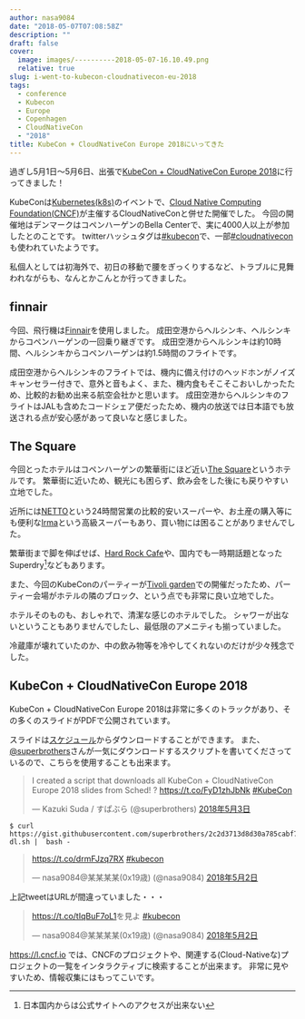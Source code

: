 ```yaml
---
author: nasa9084
date: "2018-05-07T07:08:58Z"
description: ""
draft: false
cover:
  image: images/----------2018-05-07-16.10.49.png
  relative: true
slug: i-went-to-kubecon-cloudnativecon-eu-2018
tags:
  - conference
  - Kubecon
  - Europe
  - Copenhagen
  - CloudNativeCon
  - "2018"
title: KubeCon + CloudNativeCon Europe 2018にいってきた
---
```



過ぎし5月1日〜5月6日、出張で[KubeCon + CloudNativeCon Europe 2018](https://events.linuxfoundation.org/kubecon-eu-2018/)に行ってきました！

KubeConは[Kubernetes(k8s)](https://kubernetes.io/)のイベントで、[Cloud Native Computing Foundation(CNCF)](https://www.cncf.io/)が主催するCloudNativeConと併せた開催でした。
今回の開催地はデンマークはコペンハーゲンのBella Centerで、実に4000人以上が参加したとのことです。
twitterハッシュタグは[#kubecon](https://twitter.com/hashtag/kubecon)で、一部[#cloudnativecon](https://twitter.com/hashtag/cloudnativecon)も使われていたようです。

私個人としては初海外で、初日の移動で腰をぎっくりするなど、トラブルに見舞われながらも、なんとかこんとか行ってきました。

## finnair

今回、飛行機は[Finnair](https://www.finnair.com/jp/jp/)を使用しました。
成田空港からヘルシンキ、ヘルシンキからコペンハーゲンの一回乗り継ぎです。
成田空港からヘルシンキは約10時間、ヘルシンキからコペンハーゲンは約1.5時間のフライトです。

成田空港からヘルシンキのフライトでは、機内に備え付けのヘッドホンがノイズキャンセラー付きで、意外と音もよく、また、機内食もそこそこおいしかったため、比較的お勧め出来る航空会社かと思います。
成田空港からヘルシンキのフライトはJALも含めたコードシェア便だったため、機内の放送では日本語でも放送される点が安心感があって良いなと感じました。

## The Square

今回とったホテルはコペンハーゲンの繁華街にほど近い[The Square](https://www.thesquarecopenhagen.com/)というホテルです。
繁華街に近いため、観光にも困らず、飲み会をした後にも戻りやすい立地でした。

近所には[NETTO](https://netto.dk/)という24時間営業の比較的安いスーパーや、お土産の購入等にも便利な[Irma](https://irma.dk/)という高級スーパーもあり、買い物には困ることがありませんでした。

繁華街まで脚を伸ばせば、[Hard Rock Cafe](http://www.hardrock.com/cafes/copenhagen/)や、国内でも一時期話題となったSuperdry[^superdry]などもあります。

また、今回のKubeConのパーティーが[Tivoli garden](https://www.tivoli.dk/en/)での開催だったため、パーティー会場がホテルの隣のブロック、という点でも非常に良い立地でした。

ホテルそのものも、おしゃれで、清潔な感じのホテルでした。
シャワーが出ないということもありませんでしたし、最低限のアメニティも揃っていました。

冷蔵庫が壊れていたのか、中の飲み物等を冷やしてくれないのだけが少々残念でした。

## KubeCon + CloudNativeCon Europe 2018

KubeCon + CloudNativeCon Europe 2018は非常に多くのトラックがあり、その多くのスライドがPDFで公開されています。

スライドは[スケジュール](https://kccnceu18.sched.com/)からダウンロードすることができます。
また、[@superbrothers](https://twitter.com/superbrothers)さんが一気にダウンロードするスクリプトを書いてくださっているので、こちらを使用することも出来ます。

<blockquote class="twitter-tweet" data-lang="ja"><p lang="en" dir="ltr">I created a script that downloads all KubeCon + CloudNativeCon Europe 2018 slides from Sched! ? <a href="https://t.co/FyD1zhJbNk">https://t.co/FyD1zhJbNk</a> <a href="https://twitter.com/hashtag/KubeCon?src=hash&amp;ref_src=twsrc%5Etfw">#KubeCon</a></p>&mdash; Kazuki Suda / すぱぶら (@superbrothers) <a href="https://twitter.com/superbrothers/status/991980611526066176?ref_src=twsrc%5Etfw">2018年5月3日</a></blockquote>
<script async src="https://platform.twitter.com/widgets.js" charset="utf-8"></script>

``` shell
$ curl https://gist.githubusercontent.com/superbrothers/2c2d3713d8d30a785cabf77831489fcd/raw/666ba22738e1d18ece311d7ba9bb4b88e5def60c/kccnceu18-dl.sh |  bash -
```

<blockquote class="twitter-tweet" data-lang="ja"><p lang="und" dir="ltr"><a href="https://t.co/drmFJzq7RX">https://t.co/drmFJzq7RX</a> <a href="https://twitter.com/hashtag/kubecon?src=hash&amp;ref_src=twsrc%5Etfw">#kubecon</a></p>&mdash; nasa9084@某某某某(0x19歳) (@nasa9084) <a href="https://twitter.com/nasa9084/status/991575989099655168?ref_src=twsrc%5Etfw">2018年5月2日</a></blockquote>
<script async src="https://platform.twitter.com/widgets.js" charset="utf-8"></script>

上記tweetはURLが間違っていました・・・

<blockquote class="twitter-tweet" data-lang="ja"><p lang="und" dir="ltr"><a href="https://t.co/tIqBuF7oL1">https://t.co/tIqBuF7oL1</a>を見よ <a href="https://twitter.com/hashtag/kubecon?src=hash&amp;ref_src=twsrc%5Etfw">#kubecon</a></p>&mdash; nasa9084@某某某某(0x19歳) (@nasa9084) <a href="https://twitter.com/nasa9084/status/991578293836173312?ref_src=twsrc%5Etfw">2018年5月2日</a></blockquote>
<script async src="https://platform.twitter.com/widgets.js" charset="utf-8"></script>

https://l.cncf.io では、CNCFのプロジェクトや、関連する(Cloud-Nativeな)プロジェクトの一覧をインタラクティブに検索することが出来ます。
非常に見やすいため、情報収集にはもってこいです。

[^superdry]: 日本国内からは公式サイトへのアクセスが出来ない

